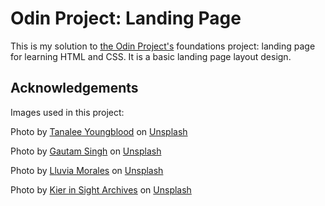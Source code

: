 # Odin Project: Landing Page

This is my solution to [the Odin Project's](https://www.theodinproject.com/lessons/foundations-landing-page) foundations project: landing page for learning HTML and CSS. It is a basic landing page layout design.

## Acknowledgements

Images used in this project:

Photo by [Tanalee Youngblood](https://unsplash.com/@theheartdept?utm_content=creditCopyText&utm_medium=referral&utm_source=unsplash) on [Unsplash](https://unsplash.com/photos/green-leafed-plant-on-white-pot-vIDb3hNyw9s?utm_content=creditCopyText&utm_medium=referral&utm_source=unsplash)

Photo by [Gautam Singh](https://unsplash.com/@t_a_portraits?utm_content=creditCopyText&utm_medium=referral&utm_source=unsplash) on [Unsplash](https://unsplash.com/photos/brown-plant-under-white-sky-during-daytime-T9ZWwqt4pho?utm_content=creditCopyText&utm_medium=referral&utm_source=unsplash)

Photo by [Lluvia Morales](https://unsplash.com/@hi_lluvia?utm_content=creditCopyText&utm_medium=referral&utm_source=unsplash) on [Unsplash](https://unsplash.com/photos/a-close-up-of-some-grass-with-a-blurry-background-nSEF54mlkm8?utm_content=creditCopyText&utm_medium=referral&utm_source=unsplash)
  
Photo by [Kier in Sight Archives](https://unsplash.com/@kierinsightarchives?utm_content=creditCopyText&utm_medium=referral&utm_source=unsplash) on [Unsplash](https://unsplash.com/photos/gray-and-black-fur-textile-shLU6SZfIQY?utm_content=creditCopyText&utm_medium=referral&utm_source=unsplash)

